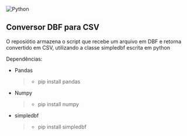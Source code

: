 ![Python](https://img.shields.io/badge/python-3670A0?style=for-the-badge&logo=python&logoColor=ffdd54)

## Conversor DBF para CSV

O reposiótio armazena o script que recebe um arquivo em DBF e retorna convertido em CSV, utilizando a classe simpledbf escrita em python

Dependências:
  - Pandas
     > - pip install pandas
  - Numpy
     > - pip install numpy
  - simpledbf
     > - pip install simpledbf
